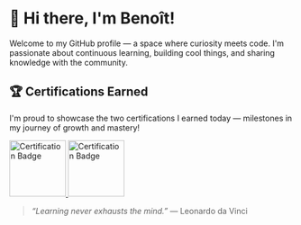 # 👋 Hi there, I'm Benoît!

Welcome to my GitHub profile — a space where curiosity meets code. I'm passionate about continuous learning, building cool things, and sharing knowledge with the community.

## 🏆 Certifications Earned

I'm proud to showcase the two certifications I earned today — milestones in my journey of growth and mastery!

<a href="https://learn.microsoft.com/en-us/users/benoitsoupart-3000/credentials/certification/azure-fundamentals?tab=credentials-tab" target="_blank">
  <img src="https://learn.microsoft.com/media/learn/certification/badges/microsoft-certified-fundamentals-badge.svg" alt="Certification Badge" width="100px"/>
</a>
<a href="https://learn.microsoft.com/en-us/users/benoitsoupart-3000/credentials/certification/azure-cosmos-db-developer-specialty?tab=credentials-tab" target="_blank">
  <img src="https://learn.microsoft.com/media/learn/certification/badges/microsoft-certified-specialty-badge.svg" alt="Certification Badge" width="100px"/>
</a>

> _“Learning never exhausts the mind.”_ — Leonardo da Vinci

<!--
## 🚀 What I'm Working On

- 🔧 Exploring new technologies in [your field or interest]
- 📚 Writing tutorials and sharing insights
- 🌱 Growing my open-source contributions

## 📫 Let's Connect

- 💼 [LinkedIn](https://www.linkedin.com/in/yourprofile)
- 🐦 [Twitter](https://twitter.com/yourhandle)
- 🌐 [Portfolio](https://yourwebsite.com)

---

### Hi there 👋

- ⚡ Fun fact: I love blazor
  
**benoit160/benoit160** is a ✨ _special_ ✨ repository because its `README.md` (this file) appears on your GitHub profile.

Here are some ideas to get you started:

- 🔭 I’m currently working on ...
- 🌱 I’m currently learning ...
- 👯 I’m looking to collaborate on ...
- 🤔 I’m looking for help with ...
- 💬 Ask me about ...
- 📫 How to reach me: ...
- 😄 Pronouns: ...
- ⚡ Fun fact: ...
-->
